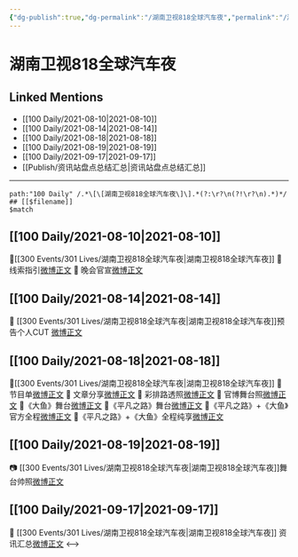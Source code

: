```yaml
---
{"dg-publish":true,"dg-permalink":"/湖南卫视818全球汽车夜","permalink":"/湖南卫视818全球汽车夜/","created":"2023-04-10T13:24:22.908+08:00","updated":"2023-04-10T16:25:30.437+08:00"}
---
```


# 湖南卫视818全球汽车夜

## Linked Mentions
- [[100 Daily/2021-08-10\|2021-08-10]]
- [[100 Daily/2021-08-14\|2021-08-14]]
- [[100 Daily/2021-08-18\|2021-08-18]]
- [[100 Daily/2021-08-19\|2021-08-19]]
- [[100 Daily/2021-09-17\|2021-09-17]]
- [[Publish/资讯站盘点总结汇总\|资讯站盘点总结汇总]]


---

```expander
path:"100 Daily" /.*\[\[湖南卫视818全球汽车夜\]\].*(?:\r?\n(?!\r?\n).*)*/
## [[$filename]]
$match
```
## [[100 Daily/2021-08-10\|2021-08-10]]
🌟[[300 Events/301 Lives/湖南卫视818全球汽车夜\|湖南卫视818全球汽车夜]]
💫 线索指引[微博正文](https://m.weibo.cn/6466290670/4668608170694935)
💫 晚会官宣[微博正文](https://m.weibo.cn/6466290670/4668608170694935)
## [[100 Daily/2021-08-14\|2021-08-14]]
💫 [[300 Events/301 Lives/湖南卫视818全球汽车夜\|湖南卫视818全球汽车夜]]预告个人CUT [微博正文](https://m.weibo.cn/6466290670/4670239469999271)
## [[100 Daily/2021-08-18\|2021-08-18]]
🚗[[300 Events/301 Lives/湖南卫视818全球汽车夜\|湖南卫视818全球汽车夜]]
🍥 节目单[微博正文](https://m.weibo.cn/6466290670/4671572159501096)
🍥 文章分享[微博正文](https://m.weibo.cn/6466290670/4671538416586002)
🍥 彩排路透照[微博正文](https://m.weibo.cn/6466290670/4671537368010461)
🍥 官博舞台照[微博正文](https://m.weibo.cn/6466290670/4671653340254704)
🍥《大鱼》舞台[微博正文](https://m.weibo.cn/6466290670/4671652405447984)
🍥《平凡之路》舞台[微博正文](https://m.weibo.cn/6466290670/4671647187210404)
🍥《平凡之路》+《大鱼》官方全程[微博正文](https://m.weibo.cn/6466290670/4671649813365797)
🍥《平凡之路》+《大鱼》全程纯享[微博正文](https://m.weibo.cn/6466290670/4671666879995740)
## [[100 Daily/2021-08-19\|2021-08-19]]
📷 [[300 Events/301 Lives/湖南卫视818全球汽车夜\|湖南卫视818全球汽车夜]]舞台帅照[微博正文](https://m.weibo.cn/6466290670/4671918043301940)
## [[100 Daily/2021-09-17\|2021-09-17]]
💫 [[300 Events/301 Lives/湖南卫视818全球汽车夜\|湖南卫视818全球汽车夜]] 资讯汇总[微博正文](https://m.weibo.cn/6466290670/4682514675533579)
<-->